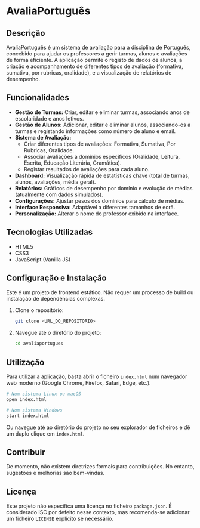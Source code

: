 # AvaliaPortuguês

## Descrição

AvaliaPortuguês é um sistema de avaliação para a disciplina de Português, concebido para ajudar os professores a gerir turmas, alunos e avaliações de forma eficiente. A aplicação permite o registo de dados de alunos, a criação e acompanhamento de diferentes tipos de avaliação (formativa, sumativa, por rubricas, oralidade), e a visualização de relatórios de desempenho.

## Funcionalidades

*   **Gestão de Turmas:** Criar, editar e eliminar turmas, associando anos de escolaridade e anos letivos.
*   **Gestão de Alunos:** Adicionar, editar e eliminar alunos, associando-os a turmas e registando informações como número de aluno e email.
*   **Sistema de Avaliação:**
    *   Criar diferentes tipos de avaliações: Formativa, Sumativa, Por Rubricas, Oralidade.
    *   Associar avaliações a domínios específicos (Oralidade, Leitura, Escrita, Educação Literária, Gramática).
    *   Registar resultados de avaliações para cada aluno.
*   **Dashboard:** Visualização rápida de estatísticas chave (total de turmas, alunos, avaliações, média geral).
*   **Relatórios:** Gráficos de desempenho por domínio e evolução de médias (atualmente com dados simulados).
*   **Configurações:** Ajustar pesos dos domínios para cálculo de médias.
*   **Interface Responsiva:** Adaptável a diferentes tamanhos de ecrã.
*   **Personalização:** Alterar o nome do professor exibido na interface.

## Tecnologias Utilizadas

*   HTML5
*   CSS3
*   JavaScript (Vanilla JS)

## Configuração e Instalação

Este é um projeto de frontend estático. Não requer um processo de build ou instalação de dependências complexas.

1.  Clone o repositório:
    ```bash
    git clone <URL_DO_REPOSITORIO>
    ```
2.  Navegue até o diretório do projeto:
    ```bash
    cd avaliaportugues
    ```

## Utilização

Para utilizar a aplicação, basta abrir o ficheiro `index.html` num navegador web moderno (Google Chrome, Firefox, Safari, Edge, etc.).

```bash
# Num sistema Linux ou macOS
open index.html

# Num sistema Windows
start index.html
```

Ou navegue até ao diretório do projeto no seu explorador de ficheiros e dê um duplo clique em `index.html`.

## Contribuir

De momento, não existem diretrizes formais para contribuições. No entanto, sugestões e melhorias são bem-vindas.

## Licença

Este projeto não especifica uma licença no ficheiro `package.json`. É considerado ISC por defeito nesse contexto, mas recomenda-se adicionar um ficheiro `LICENSE` explícito se necessário.
